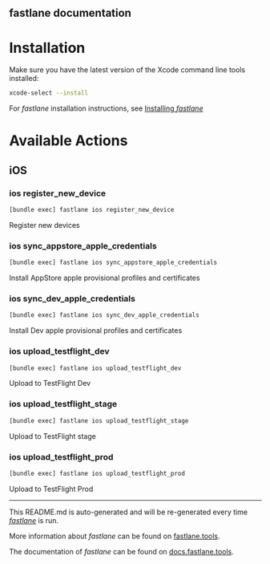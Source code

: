 fastlane documentation
----

# Installation

Make sure you have the latest version of the Xcode command line tools installed:

```sh
xcode-select --install
```

For _fastlane_ installation instructions, see [Installing _fastlane_](https://docs.fastlane.tools/#installing-fastlane)

# Available Actions

## iOS

### ios register_new_device

```sh
[bundle exec] fastlane ios register_new_device
```

Register new devices

### ios sync_appstore_apple_credentials

```sh
[bundle exec] fastlane ios sync_appstore_apple_credentials
```

Install AppStore apple provisional profiles and certificates

### ios sync_dev_apple_credentials

```sh
[bundle exec] fastlane ios sync_dev_apple_credentials
```

Install Dev apple provisional profiles and certificates

### ios upload_testflight_dev

```sh
[bundle exec] fastlane ios upload_testflight_dev
```

Upload to TestFlight Dev

### ios upload_testflight_stage

```sh
[bundle exec] fastlane ios upload_testflight_stage
```

Upload to TestFlight stage

### ios upload_testflight_prod

```sh
[bundle exec] fastlane ios upload_testflight_prod
```

Upload to TestFlight Prod

----

This README.md is auto-generated and will be re-generated every time [_fastlane_](https://fastlane.tools) is run.

More information about _fastlane_ can be found on [fastlane.tools](https://fastlane.tools).

The documentation of _fastlane_ can be found on [docs.fastlane.tools](https://docs.fastlane.tools).
